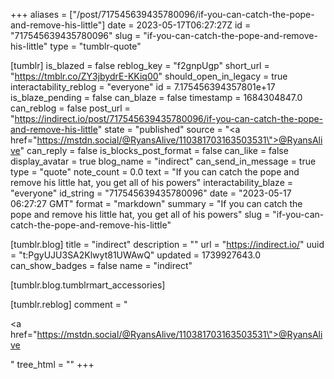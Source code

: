+++
aliases = ["/post/717545639435780096/if-you-can-catch-the-pope-and-remove-his-little"]
date = 2023-05-17T06:27:27Z
id = "717545639435780096"
slug = "if-you-can-catch-the-pope-and-remove-his-little"
type = "tumblr-quote"

[tumblr]
is_blazed = false
reblog_key = "f2gnpUgp"
short_url = "https://tmblr.co/ZY3jbydrE-KKiq00"
should_open_in_legacy = true
interactability_reblog = "everyone"
id = 7.175456394357801e+17
is_blaze_pending = false
can_blaze = false
timestamp = 1684304847.0
can_reblog = false
post_url = "https://indirect.io/post/717545639435780096/if-you-can-catch-the-pope-and-remove-his-little"
state = "published"
source = "<a href=\"https://mstdn.social/@RyansAlive/110381703163503531\">@RyansAlive</a>"
can_reply = false
is_blocks_post_format = false
can_like = false
display_avatar = true
blog_name = "indirect"
can_send_in_message = true
type = "quote"
note_count = 0.0
text = "If you can catch the pope and remove his little hat,  you get all of his powers"
interactability_blaze = "everyone"
id_string = "717545639435780096"
date = "2023-05-17 06:27:27 GMT"
format = "markdown"
summary = "If you can catch the pope and remove his little hat,  you get all of his powers"
slug = "if-you-can-catch-the-pope-and-remove-his-little"

[tumblr.blog]
title = "indirect"
description = ""
url = "https://indirect.io/"
uuid = "t:PgyUJU3SA2Klwyt81UWAwQ"
updated = 1739927643.0
can_show_badges = false
name = "indirect"

[tumblr.blog.tumblrmart_accessories]

[tumblr.reblog]
comment = "<p><a href=\"https://mstdn.social/@RyansAlive/110381703163503531\">@RyansAlive</a></p>"
tree_html = ""
+++
